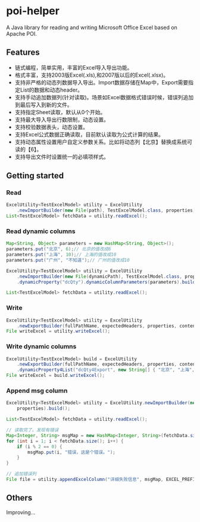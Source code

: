 # poi-helper

A Java library for reading and writing Microsoft Office Excel based on Apache POI.

## Features

- 链式编程，简单实用，丰富的Excel导入导出功能。
- 格式丰富，支持2003版Excel(.xls),和2007版以后的Excel(.xlsx)。
- 支持非严格的动态列数据导入导出。Import数据存储在Map中，Export需要指定List的数据和动态header。
- 支持手动追加数据列(针对读取)。场景如Excel数据格式错误时候，错误列追加到最后写入到新的文件。
- 支持指定Sheet读取，默认从0个开始。
- 支持最大导入导出行数限制，动态设置。
- 支持校验数据表头，动态设置。
- 支持Excel公式数据正确读取，目前默认读取为公式计算的结果。
- 支持动态属性设置用户自定义参数关系。比如将动态列【北京】替换成系统可读的【6】。
- 支持导出文件时设置统一的必填项样式。

## Getting started

### Read
```java
ExcelUtility<TestExcelModel> utility = ExcelUtility
    .newImportBuilder(new File(path), TestExcelModel.class, properties).maxUploadSum(2000).build();
List<TestExcelModel> fetchData = utility.readExcel();
```
### Read dynamic columns
```java
Map<String, Object> parameters = new HashMap<String, Object>();
parameters.put("北京", 6);// 北京的值改成6
parameters.put("上海", 10);// 上海的值改成10
parameters.put("广州", "不知道");// 广州的值改成10

ExcelUtility<TestExcelModel> utility = ExcelUtility
    .newImportBuilder(new File(dynamicPath), TestExcelModel.class, properties).maxUploadSum(2000)
    .dynamicProperty("dcQty").dynamicColumnParameters(parameters).build();

List<TestExcelModel> fetchData = utility.readExcel();
```

### Write
```java
ExcelUtility<TestExcelModel> utility = ExcelUtility
    .newExportBuilder(fullPathName, expectedHeaders, properties, contentList).maxExportNum(1000).build();
File writeExcel = utility.writeExcel();
```

### Write dynamic columns
```java
ExcelUtility<TestExcelModel> build = ExcelUtility
    .newExportBuilder(fullPathName, expectedHeaders, properties, contentList)
    .dynamicProperty4List("dcQty4Export", new String[] { "北京", "上海", "广州" }).build();
File writeExcel = build.writeExcel();
```

### Append msg column
```java
ExcelUtility<TestExcelModel> utility = ExcelUtility.newImportBuilder(new File(path), TestExcelModel.class,
    properties).build();

List<TestExcelModel> fetchData = utility.readExcel();

// 读取完了。发现有错误
Map<Integer, String> msgMap = new HashMap<Integer, String>(fetchData.size(), 1);
for (int i = 1; i < fetchData.size(); i++) {
    if (i % 2 == 0) {
        msgMap.put(i, "错误，这是个错误。");
    }
}

// 追加错误列
File file = utility.appendExcelColumn("详细失败信息", msgMap, EXCEL_PREFIX);
```

## Others

 Improving...